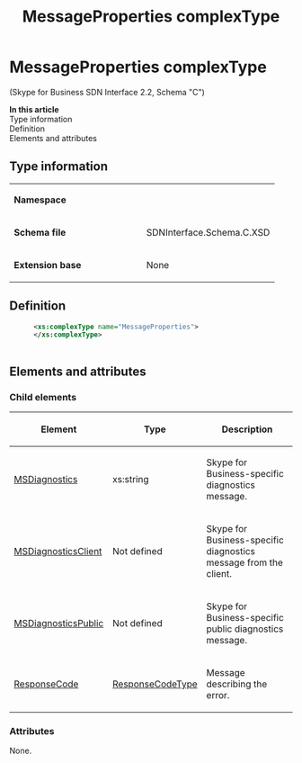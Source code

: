 ﻿---
title: MessageProperties complexType 
TOCTitle: MessageProperties complexType
ms:assetid: c077e1bb-e248-d481-726c-9516eacfd2f7
ms:mtpsurl: https://msdn.microsoft.com/en-us/library/Mt429356(v=office.16)
ms:contentKeyID: 68250798
ms.date: 08/24/2015
mtps_version: v=office.16
dev_langs:
- xml
---

# MessageProperties complexType 

(Skype for Business SDN Interface 2.2, Schema "C")

**In this article**  
Type information  
Definition  
Elements and attributes  

## Type information

<table>
<colgroup>
<col style="width: 50%" />
<col style="width: 50%" />
</colgroup>
<tbody>
<tr class="odd">
<td><p><strong>Namespace</strong></p></td>
<td><p></p></td>
</tr>
<tr class="even">
<td><p><strong>Schema file</strong></p></td>
<td><p>SDNInterface.Schema.C.XSD</p></td>
</tr>
<tr class="odd">
<td><p><strong>Extension base</strong></p></td>
<td><p>None</p></td>
</tr>
</tbody>
</table>


## Definition

```xml
      <xs:complexType name="MessageProperties">
      </xs:complexType>
      
```

## Elements and attributes

### Child elements

<table>
<colgroup>
<col style="width: 33%" />
<col style="width: 33%" />
<col style="width: 33%" />
</colgroup>
<thead>
<tr class="header">
<th><p>Element</p></th>
<th><p>Type</p></th>
<th><p>Description</p></th>
</tr>
</thead>
<tbody>
<tr class="odd">
<td><p><a href="msdiagnostics-element-messageproperties-complextype-skype-for-business-sdn-interface-2-2-schema-c.md">MSDiagnostics</a></p></td>
<td><p>xs:string</p></td>
<td><p>Skype for Business-specific diagnostics message.</p></td>
</tr>
<tr class="even">
<td><p><a href="msdiagnosticsclient-element-messageproperties-complextype-skype-for-business-sdn-interface-2-2-schema-c.md">MSDiagnosticsClient</a></p></td>
<td><p>Not defined</p></td>
<td><p>Skype for Business-specific diagnostics message from the client.</p></td>
</tr>
<tr class="odd">
<td><p><a href="msdiagnosticspublic-element-messageproperties-complextype-skype-for-business-sdn-interface-2-2-schema-c.md">MSDiagnosticsPublic</a></p></td>
<td><p>Not defined</p></td>
<td><p>Skype for Business-specific public diagnostics message.</p></td>
</tr>
<tr class="even">
<td><p><a href="responsecode-element-messageproperties-complextype-skype-for-business-sdn-interface-2-2-schema-c.md">ResponseCode</a></p></td>
<td><p><a href="responsecodetype-complextype-skype-for-business-sdn-interface-2-2-schema-c.md">ResponseCodeType</a></p></td>
<td><p>Message describing the error.</p></td>
</tr>
</tbody>
</table>


### Attributes

None.

